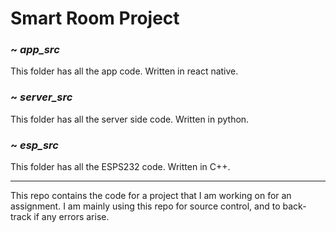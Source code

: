 # Smart Room Project 
### ~ *app_src*
This folder has all the app code. Written in react native.

### ~ *server_src*
This folder has all the server side code. Written in python.

### ~ *esp_src*
This folder has all the ESPS232 code. Written in C++.

___

This repo contains the code for a project that I am working on for an assignment. 
I am mainly using this repo for source control, and to back-track if any errors arise. 
